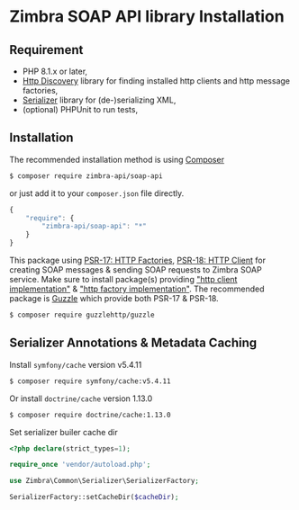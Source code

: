 Zimbra SOAP API library Installation
====================================

## Requirement
* PHP 8.1.x or later,
* [Http Discovery](https://docs.php-http.org/en/latest/discovery.html) library for finding installed http clients and http message factories,
* [Serializer](https://jmsyst.com/libs/serializer) library for (de-)serializing XML,
* (optional) PHPUnit to run tests,

## Installation
The recommended installation method is using [Composer](https://getcomposer.org)
```bash
$ composer require zimbra-api/soap-api
```
or just add it to your `composer.json` file directly.
```javascript
{
    "require": {
        "zimbra-api/soap-api": "*"
    }
}
```

This package using [PSR-17: HTTP Factories](https://www.php-fig.org/psr/psr-17/), [PSR-18: HTTP Client](https://www.php-fig.org/psr/psr-18/) for creating SOAP messages & sending SOAP requests to Zimbra SOAP service.
Make sure to install package(s) providing ["http client implementation"](https://packagist.org/providers/psr/http-client-implementation) & ["http factory implementation"](https://packagist.org/providers/psr/http-factory-implementation).
The recommended package is [Guzzle](https://docs.guzzlephp.org) which provide both PSR-17 & PSR-18.
```bash
$ composer require guzzlehttp/guzzle
```

## Serializer Annotations & Metadata Caching
Install `symfony/cache` version v5.4.11
```bash
$ composer require symfony/cache:v5.4.11
```

Or install `doctrine/cache` version 1.13.0
```bash
$ composer require doctrine/cache:1.13.0
```

Set serializer builer cache dir

```php
<?php declare(strict_types=1);

require_once 'vendor/autoload.php';

use Zimbra\Common\Serializer\SerializerFactory;

SerializerFactory::setCacheDir($cacheDir);
```
